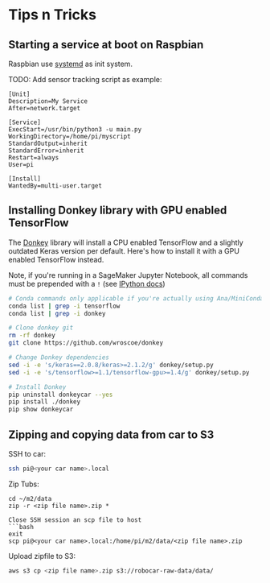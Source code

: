 # Tips n Tricks

## Starting a service at boot on Raspbian

Raspbian use [systemd](https://www.raspberrypi.org/documentation/linux/usage/systemd.md) as init system.

TODO: Add sensor tracking script as example:

```
[Unit]
Description=My Service
After=network.target

[Service]
ExecStart=/usr/bin/python3 -u main.py
WorkingDirectory=/home/pi/myscript
StandardOutput=inherit
StandardError=inherit
Restart=always
User=pi

[Install]
WantedBy=multi-user.target
```

## Installing Donkey library with GPU enabled TensorFlow

The [Donkey](https://github.com/wroscoe/donkey) library will install a CPU enabled TensorFlow and a slightly outdated Keras version per default. Here's how to install it with a GPU enabled TensorFlow instead.

Note, if you're running in a SageMaker Jupyter Notebook, all commands must be prepended with a `!` (see [IPython docs](https://ipython.org/ipython-doc/3/interactive/tutorial.html#system-shell-commands))
```bash
# Conda commands only applicable if you're actually using Ana/MiniConda, like on SageMaker
conda list | grep -i tensorflow
conda list | grep -i donkey

# Clone donkey git
rm -rf donkey
git clone https://github.com/wroscoe/donkey

# Change Donkey dependencies
sed -i -e 's/keras==2.0.8/keras>=2.1.2/g' donkey/setup.py
sed -i -e 's/tensorflow>=1.1/tensorflow-gpu>=1.4/g' donkey/setup.py

# Install Donkey
pip uninstall donkeycar --yes
pip install ./donkey
pip show donkeycar
```

## Zipping and copying data from car to S3

SSH to car:
```bash
ssh pi@<your car name>.local
```

Zip Tubs:
```
cd ~/m2/data
zip -r <zip file name>.zip *

Close SSH session an scp file to host
```bash
exit
scp pi@<your car name>.local:/home/pi/m2/data/<zip file name>.zip
```

Upload zipfile to S3:
```bash
aws s3 cp <zip file name>.zip s3://robocar-raw-data/data/
```
